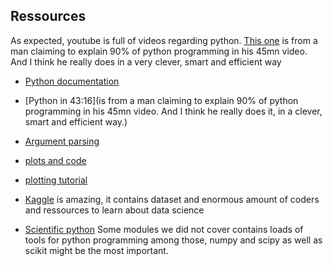 ## Ressources

As expected, youtube is full of videos regarding python. [This one](https://www.youtube.com/watch?v=N4mEzFDjqtA) is from a man claiming to explain 90% of python programming in his 45mn video. And I think he really does in a very clever, smart and efficient way


* [Python documentation](https://docs.python.org/2/index.html)

* [Python in 43:16](is from a man claiming to explain 90% of python programming in his 45mn video. And I think he really does it, in a clever, smart and efficient way.)

* [Argument parsing](https://www.cyberciti.biz/faq/python-command-line-arguments-argv-example/)

* [plots and code](https://matplotlib.org/gallery.html)

* [plotting tutorial]( https://matplotlib.org/users/pyplot_tutorial.html)

* [Kaggle](https://www.kaggle.com/) is amazing, it contains dataset and enormous amount of coders and ressources
to learn about data science

* [Scientific python](https://docs.scipy.org/doc/) Some modules we did not cover contains loads of tools for python programming
among those, numpy and scipy as well as scikit might be the most important.



